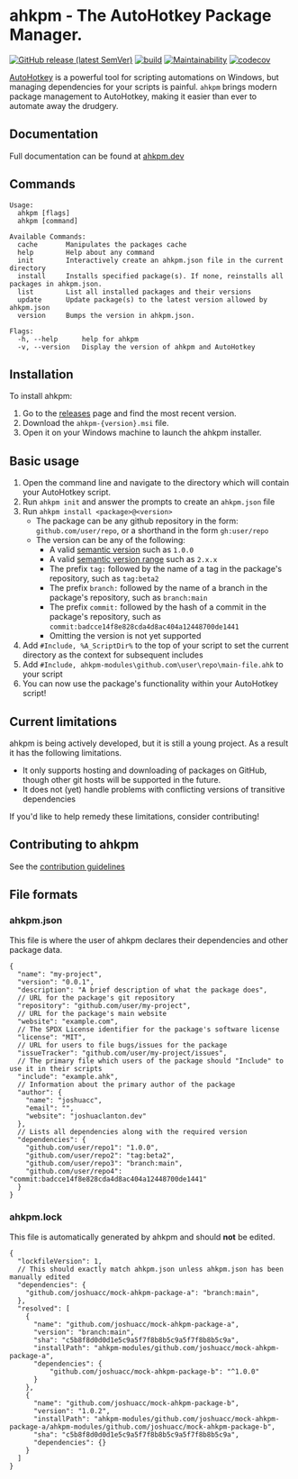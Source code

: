 # ahkpm - The AutoHotkey Package Manager.

[![GitHub release (latest SemVer)](https://img.shields.io/github/v/release/joshuacc/ahkpm?color=blue&sort=semver)](https://github.com/joshuacc/ahkpm/releases) [![build](https://github.com/joshuacc/ahkpm/workflows/mage/badge.svg?branch=main)](https://github.com/joshuacc/ahkpm/actions/workflows/build.yml?query=branch%3Amain) [![Maintainability](https://api.codeclimate.com/v1/badges/d879856f8da1f8b803a6/maintainability)](https://codeclimate.com/github/joshuacc/ahkpm/maintainability) [![codecov](https://codecov.io/gh/joshuacc/ahkpm/branch/main/graph/badge.svg?token=CHRB93N4U7)](https://codecov.io/gh/joshuacc/ahkpm)

[AutoHotkey][ahk] is a powerful tool for scripting automations on Windows,
but managing dependencies for your scripts is painful.
`ahkpm` brings modern package management to AutoHotkey,
making it easier than ever to automate away the drudgery.

## Documentation

Full documentation can be found at [ahkpm.dev][]

## Commands

```
Usage:
  ahkpm [flags]
  ahkpm [command]

Available Commands:
  cache       Manipulates the packages cache
  help        Help about any command
  init        Interactively create an ahkpm.json file in the current directory
  install     Installs specified package(s). If none, reinstalls all packages in ahkpm.json.
  list        List all installed packages and their versions
  update      Update package(s) to the latest version allowed by ahkpm.json
  version     Bumps the version in ahkpm.json.

Flags:
  -h, --help      help for ahkpm
  -v, --version   Display the version of ahkpm and AutoHotkey
```

## Installation

To install ahkpm:

1. Go to the [releases][releases] page and find the most recent version.
2. Download the `ahkpm-{version}.msi` file.
3. Open it on your Windows machine to launch the ahkpm installer.

## Basic usage

1. Open the command line and navigate to the directory which will contain your AutoHotkey script.
2. Run `ahkpm init` and answer the prompts to create an `ahkpm.json` file
3. Run `ahkpm install <package>@<version>`
   - The package can be any github repository in the form: `github.com/user/repo`, or a shorthand in the form `gh:user/repo`
   - The version can be any of the following:
     - A valid [semantic version][semver] such as `1.0.0`
     - A valid [semantic version range][range] such as `2.x.x`
     - The prefix `tag:` followed by the name of a tag in the package's repository, such as `tag:beta2`
     - The prefix `branch:` followed by the name of a branch in the package's repository, such as `branch:main`
     - The prefix `commit:` followed by the hash of a commit in the package's repository, such as `commit:badcce14f8e828cda4d8ac404a12448700de1441`
     - Omitting the version is not yet supported
4. Add `#Include, %A_ScriptDir%` to the top of your script to set the current directory as the context for subsequent includes
5. Add `#Include, ahkpm-modules\github.com\user\repo\main-file.ahk` to your script
6. You can now use the package's functionality within your AutoHotkey script!

## Current limitations

ahkpm is being actively developed, but it is still a young project.
As a result it has the following limitations.

- It only supports hosting and downloading of packages on GitHub, though other git hosts will be supported in the future.
- It does not (yet) handle problems with conflicting versions of transitive dependencies

If you'd like to help remedy these limitations, consider contributing!

## Contributing to ahkpm

See the [contribution guidelines](./CONTRIBUTING.md)

## File formats

### ahkpm.json

This file is where the user of ahkpm declares their dependencies and other package data.

```jsonc
{
  "name": "my-project",
  "version": "0.0.1",
  "description": "A brief description of what the package does",
  // URL for the package's git repository
  "repository": "github.com/user/my-project",
  // URL for the package's main website
  "website": "example.com",
  // The SPDX License identifier for the package's software license
  "license": "MIT",
  // URL for users to file bugs/issues for the package
  "issueTracker": "github.com/user/my-project/issues",
  // The primary file which users of the package should "Include" to use it in their scripts
  "include": "example.ahk",
  // Information about the primary author of the package
  "author": {
    "name": "joshuacc",
    "email": "",
    "website": "joshuaclanton.dev"
  },
  // Lists all dependencies along with the required version
  "dependencies": {
    "github.com/user/repo1": "1.0.0",
    "github.com/user/repo2": "tag:beta2",
    "github.com/user/repo3": "branch:main",
    "github.com/user/repo4": "commit:badcce14f8e828cda4d8ac404a12448700de1441"
  }
}
```

### ahkpm.lock

This file is automatically generated by ahkpm and should **not** be edited.

```jsonc
{
  "lockfileVersion": 1,
  // This should exactly match ahkpm.json unless ahkpm.json has been manually edited
  "dependencies": {
    "github.com/joshuacc/mock-ahkpm-package-a": "branch:main",
  },
  "resolved": [
    {
      "name": "github.com/joshuacc/mock-ahkpm-package-a",
      "version": "branch:main",
      "sha": "c5b8f8d0d0d1e5c9a5f7f8b8b5c9a5f7f8b8b5c9a",
      "installPath": "ahkpm-modules/github.com/joshuacc/mock-ahkpm-package-a",
      "dependencies": {
          "github.com/joshuacc/mock-ahkpm-package-b": "^1.0.0"
      }
    },
    {
      "name": "github.com/joshuacc/mock-ahkpm-package-b",
      "version": "1.0.2",
      "installPath": "ahkpm-modules/github.com/joshuacc/mock-ahkpm-package-a/ahkpm-modules/github.com/joshuacc/mock-ahkpm-package-b",
      "sha": "c5b8f8d0d0d1e5c9a5f7f8b8b5c9a5f7f8b8b5c9a",
      "dependencies": {}
    }
  ]
}
```

[ahk]:https://www.autohotkey.com/
[semver]:https://semver.org/
[range]:https://jubianchi.github.io/semver-check/
[releases]:https://github.com/joshuacc/ahkpm/releases
[ahkpm.dev]:https://ahkpm.dev
